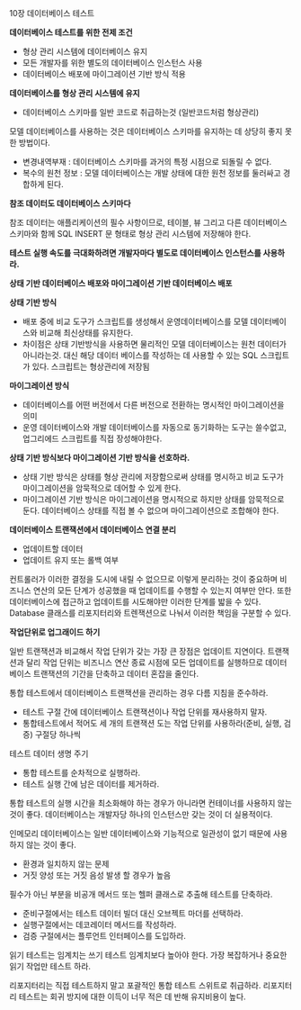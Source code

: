 10장 데이터베이스 테스트

**데이터베이스 테스트를 위한 전제 조건**

- 형상 관리 시스템에 데이터베이스 유지
- 모든 개발자를 위한 별도의 데이터베이스 인스턴스 사용
- 데이터베이스 배포에 마이그레이션 기반 방식 적용

**데이터베이스를 형상 관리 시스템에 유지**

- 데이터베이스 스키마를 일반 코드로 취급하는것 (일반코드처럼 형상관리)

모델 데이터베이스를 사용하는 것은 데이터베이스 스키마를 유지하는 데 상당히 좋지 못한 방법이다.

- 변경내역부재 : 데이터베이스 스키마를 과거의 특정 시점으로 되돌릴 수 없다.
- 복수의 원천 정보 : 모델 데이터베이스는 개발 상태에 대한 원천 정보를 둘러싸고 경합하게 된다.

**참조 데이터도 데이터베이스 스키마다**

참조 데이터는 애플리케이션의 필수 사항이므로, 테이블, 뷰 그리고 다른 데이터베이스 스키마와 함께 SQL INSERT 문 형태로 형상 관리 시스템에 저장해야 한다.

**테스트 실행 속도를 극대화하려면 개발자마다 별도로 데이터베이스 인스턴스를 사용하라.**

**상태 기반 데이터베이스 배포와 마이그레이션 기반 데이터베이스 배포**

**상태 기반 방식**

- 배포 중에 비교 도구가 스크립트를 생성해서 운영데이터베이스를 모델 데이터베이스와 비교해 최신상태를 유지한다.
- 차이점은 상태 기반방식을 사용하면 물리적인 모델 데이터베이스는 원천 데이터가 아니라는것. 대신 해당 데이터 베이스를 작성하는 데 사용할 수 있는 SQL 스크립트가 있다. 스크립트는 형상관리에 저장됨

**마이그레이션 방식**

- 데이터베이스를 어떤 버전에서 다른 버전으로 전환하는 명시적인 마이그레이션을 의미
- 운영 데이터베이스와 개발 데이터베이스를 자동으로 동기화하는 도구는 쓸수없고, 업그리에드 스크립트를 직접 장성해야한다.

**상태 기반 방식보다 마이그레이션 기반 방식을 선호하라.**

- 상태 기반 방식은 상태를 형상 관리에 저장함으로써 상태를 명시하고 비교 도구가 마이그레이션을 암묵적으로 데어할 수 있게 한다.
- 마이그레이션 기반 방식은 마이그레이션을 명시적으로 하지만 상태를 암묵적으로 둔다. 데이터베이스 상태를 직접 볼 수 없으며 마이그레이션으로 조합해야 한다.

**데이터베이스 트랜잭션에서 데이터베이스 연결 분리**

- 업데이트할 데이터
- 업데이트 유지 또는 롤백 여부

컨트롤러가 이러한 결정을 도시에 내릴 수 없으므로 이렇게 분리하는 것이 중요하며 비즈니스 연산의 모든 단계가 성공했을 때 업데이트를 수행할 수 있는지 여부만 안다. 또한 데이터베이스에 접근하고 업데이트를 시도해야만 이러한 단계를 밟을 수 있다. Database 클래스를 리포지터리와 트렌잭션으로 나눠서 이러한 책임을 구분할 수 있다.

**작업단위로 업그래이드 하기**

일반 트랜잭션과 비교해서 작업 단위가 갖는 가장 큰 장점은 업데이트 지연이다. 트랜잭션과 달리 작업 단위는 비즈니스 연산 종료 시점에 모든 업데이트를  실행하므로 데이터베이스 트랜잭션의 기간을 단축하고 데이터 혼잡을 줄인다.

통합 테스트에서 데이터베이스 트랜잭션을 관리하는 경우 다름 지침을 준수하라.

- 테스트 구절 간에 데이터베이스 트랜잭션이나 작업 단위를 재사용하지 말자.
- 통합테스트에서 적어도 세 개의 트랜잭션 도는 작업 단위를 사용하라(준비, 실행, 검증) 구절당 하나씩

테스트 데이터 생명 주기

- 통합 테스트를 순차적으로 실행하라.
- 테스트 실행 간에 남은 데이터를 제거하라.

통합 테스트의 실행 시간을 최소화해야 하는 경우가 아니라면 컨테이너를 사용하지 않는 것이 좋다. 데이터베이스는 개발자당 하나의 인스턴스만 갖는 것이 더 실용적이다.

인메모리 데이터베이스는 일반 데이터베이스와 기능적으로 일관성이 없기 때문에 사용하지 않는 것이 좋다.

- 환경과 일치하지 않는 문제
- 거짓 양성 또는 거짓 음성 발생 할 경우가 높음

필수가 아닌 부분을 비공개 메서드 또는 헬퍼 클래스로 추출해 테스트를 단축하라.

- 준비구절에서는 테스트 데이터 빌더 대신 오브젝트 마더를 선택하라.
- 실행구절에서는 데코레이터 메서드를 작성하라.
- 검증 구절에서는 플루언트 인터페이스를 도입하라.

읽기 테스트는 임계치는 쓰기 테스트 임계치보다 높아야 한다. 가장 복잡하거나 중요한 읽기 작업만 테스트 하라.

리포지터리는 직접 테스트하지 말고 포괄적인 통합 테스트 스위트로 취급하라. 리포지터리 테스트는 회귀 방지에 대한 이득이 너무 적은 데 반해 유지비용이 높다.